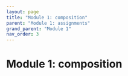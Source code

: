 ```yaml
---
layout: page
title: "Module 1: composition"
parent: "Module 1: assignments"
grand_parent: "Module 1"
nav_order: 3
---
```


# Module 1: composition